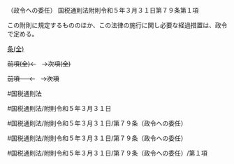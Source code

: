（政令への委任）
国税通則法附則令和５年３月３１日第７９条第１項

この附則に規定するもののほか、この法律の施行に関し必要な経過措置は、政令で定める。

[条(全)](国税通則法＿＿＿＿附則令和５年３月３１日第７９条_.md)

~~前項(全)←~~　~~→次項(全)~~

~~前項 　 ←~~　~~→次項~~



#国税通則法

#国税通則法/附則令和５年３月３１日

#国税通則法/附則令和５年３月３１日/第７９条（政令への委任）

#国税通則法/附則令和５年３月３１日/第７９条（政令への委任）

#国税通則法/附則令和５年３月３１日/第７９条（政令への委任）/第１項

